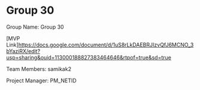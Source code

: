 # Group 30
Group Name: Group 30

[MVP Link]https://docs.google.com/document/d/1uS8rLkDAEBRJIzvQfJ6MCNO_3bYaziRX/edit?usp=sharing&ouid=113000188827383464646&rtpof=true&sd=true

Team Members: samikak2

Project Manager: PM_NETID
